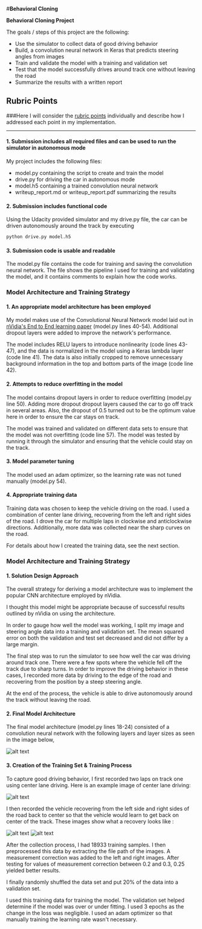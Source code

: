 #**Behavioral Cloning**

**Behavioral Cloning Project**

The goals / steps of this project are the following:
* Use the simulator to collect data of good driving behavior
* Build, a convolution neural network in Keras that predicts steering angles from images
* Train and validate the model with a training and validation set
* Test that the model successfully drives around track one without leaving the road
* Summarize the results with a written report

## Rubric Points
###Here I will consider the [rubric points](https://review.udacity.com/#!/rubrics/432/view) individually and describe how I addressed each point in my implementation.  

---

#### 1. Submission includes all required files and can be used to run the simulator in autonomous mode

My project includes the following files:
* model.py containing the script to create and train the model
* drive.py for driving the car in autonomous mode
* model.h5 containing a trained convolution neural network
* writeup_report.md or writeup_report.pdf summarizing the results

#### 2. Submission includes functional code
Using the Udacity provided simulator and my drive.py file, the car can be driven autonomously around the track by executing
```sh
python drive.py model.h5
```

#### 3. Submission code is usable and readable

The model.py file contains the code for training and saving the convolution neural network. The file shows the pipeline I used for training and validating the model, and it contains comments to explain how the code works.

### Model Architecture and Training Strategy

#### 1. An appropriate model architecture has been employed

My model makes use of the Convolutional Neural Network model laid out in [nVidia's End to End learning paper](https://arxiv.org/abs/1604.07316) (model.py lines 40-54). Additional dropout layers were added to improve the network's performance.

The model includes RELU layers to introduce nonlinearity (code lines 43-47), and the data is normalized in the model using a Keras lambda layer (code line 41). The data is also initially cropped to remove unnecessary background information in the top and bottom parts of the image (code line 42).

#### 2. Attempts to reduce overfitting in the model

The model contains dropout layers in order to reduce overfitting (model.py line 50). Adding more dropout dropout layers caused the car to go off track in several areas. Also, the dropout of 0.5 turned out to be the optimum value here in order to ensure the car stays on track.

The model was trained and validated on different data sets to ensure that the model was not overfitting (code line 57). The model was tested by running it through the simulator and ensuring that the vehicle could stay on the track.

#### 3. Model parameter tuning

The model used an adam optimizer, so the learning rate was not tuned manually (model.py 54).

#### 4. Appropriate training data

Training data was chosen to keep the vehicle driving on the road. I used a combination of center lane driving, recovering from the left and right sides of the road. I drove the car for multiple laps in clockwise and anticlockwise directions. Additionally, more data was collected near the sharp curves on the road.

For details about how I created the training data, see the next section.

### Model Architecture and Training Strategy

#### 1. Solution Design Approach

The overall strategy for deriving a model architecture was to implement the popular CNN architecture employed by nVidia.

I thought this model might be appropriate because of successful results outlined by nVidia on using the architecture.

In order to gauge how well the model was working, I split my image and steering angle data into a training and validation set. The mean squared error on both the validation and test set decreased and did not differ by a large margin.

The final step was to run the simulator to see how well the car was driving around track one. There were a few spots where the vehicle fell off the track due to sharp turns. In order to improve the driving behavior in these cases, I recorded more data by driving to the edge of the road and recovering from the position by a steep steering angle.

At the end of the process, the vehicle is able to drive autonomously around the track without leaving the road.

#### 2. Final Model Architecture

The final model architecture (model.py lines 18-24) consisted of a convolution neural network with the following layers and layer sizes as seen in the image below,

![alt text](examples/nvidia.PNG)

#### 3. Creation of the Training Set & Training Process

To capture good driving behavior, I first recorded two laps on track one using center lane driving. Here is an example image of center lane driving:

![alt text](examples/center.jpg)

I then recorded the vehicle recovering from the left side and right sides of the road back to center so that the vehicle would learn to get back on center of the track. These images show what a recovery looks like :

![alt text](examples/1.png)
![alt text](examples/2.PNG)

After the collection process, I had 18933 training samples. I then preprocessed this data by extracting the file path of the images. A measurement correction was added to the left and right images. After testing for values of measurement correction between 0.2 and 0.3, 0.25 yielded better results.


I finally randomly shuffled the data set and put 20% of the data into a validation set.

I used this training data for training the model. The validation set helped determine if the model was over or under fitting. I used 3 epochs as the change in the loss was negligible. I used an adam optimizer so that manually training the learning rate wasn't necessary.
